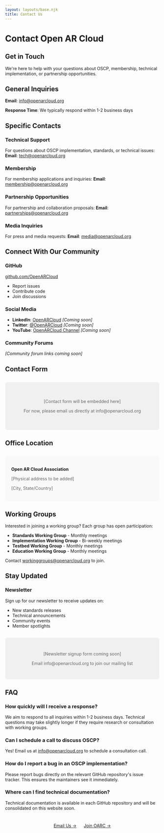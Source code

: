 ```yaml
---
layout: layouts/base.njk
title: Contact Us
---
```


# Contact Open AR Cloud

## Get in Touch

We're here to help with your questions about OSCP, membership, technical implementation, or partnership opportunities.

## General Inquiries

**Email**: [info@openarcloud.org](mailto:info@openarcloud.org)

**Response Time**: We typically respond within 1-2 business days

## Specific Contacts

### Technical Support
For questions about OSCP implementation, standards, or technical issues:
**Email**: [tech@openarcloud.org](mailto:tech@openarcloud.org)

### Membership
For membership applications and inquiries:
**Email**: [membership@openarcloud.org](mailto:membership@openarcloud.org)

### Partnership Opportunities
For partnership and collaboration proposals:
**Email**: [partnerships@openarcloud.org](mailto:partnerships@openarcloud.org)

### Media Inquiries
For press and media requests:
**Email**: [media@openarcloud.org](mailto:media@openarcloud.org)

## Connect With Our Community

### GitHub
[github.com/OpenARCloud](https://github.com/OpenARCloud)
- Report issues
- Contribute code
- Join discussions

### Social Media
- **LinkedIn**: [OpenARCloud](#) *[Coming soon]*
- **Twitter**: [@OpenARCloud](#) *[Coming soon]*
- **YouTube**: [OpenARCloud Channel](#) *[Coming soon]*

### Community Forums
*[Community forum links coming soon]*

## Contact Form

<div class="form-placeholder" style="background: #f0f0f0; padding: 40px; border-radius: 8px; margin: 30px 0;">
    <p style="text-align: center; color: #666;">[Contact form will be embedded here]</p>
    <p style="text-align: center; color: #666; font-size: 14px;">For now, please email us directly at info@openarcloud.org</p>
</div>

## Office Location

<div style="background: #f9f9f9; padding: 20px; border-radius: 8px; margin: 30px 0;">
    <p><strong>Open AR Cloud Association</strong></p>
    <p style="color: #666;">[Physical address to be added]</p>
    <p style="color: #666;">[City, State/Country]</p>
</div>

## Working Groups

Interested in joining a working group? Each group has open participation:

- **Standards Working Group** - Monthly meetings
- **Implementation Working Group** - Bi-weekly meetings
- **Testbed Working Group** - Monthly meetings
- **Education Working Group** - Monthly meetings

Contact [workinggroups@openarcloud.org](mailto:workinggroups@openarcloud.org) to join.

## Stay Updated

### Newsletter
Sign up for our newsletter to receive updates on:
- New standards releases
- Technical announcements
- Community events
- Member spotlights

<div class="form-placeholder" style="background: #f0f0f0; padding: 30px; border-radius: 8px; margin: 30px 0; text-align: center;">
    <p style="color: #666;">[Newsletter signup form coming soon]</p>
    <p style="color: #666; font-size: 14px;">Email info@openarcloud.org to join our mailing list</p>
</div>

## FAQ

### How quickly will I receive a response?
We aim to respond to all inquiries within 1-2 business days. Technical questions may take slightly longer if they require research or consultation with working groups.

### Can I schedule a call to discuss OSCP?
Yes! Email us at info@openarcloud.org to schedule a consultation call.

### How do I report a bug in an OSCP implementation?
Please report bugs directly on the relevant GitHub repository's issue tracker. This ensures the maintainers see it immediately.

### Where can I find technical documentation?
Technical documentation is available in each GitHub repository and will be consolidated on this website soon.

<div style="text-align: center; margin: 40px 0;">
    <a href="mailto:info@openarcloud.org" class="primary-button">Email Us →</a>
    <a href="/join/" class="secondary-button" style="margin-left: 20px;">Join OARC →</a>
</div>
